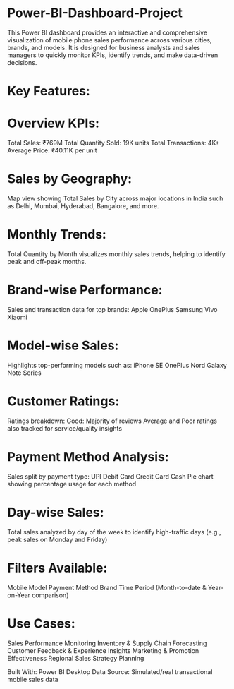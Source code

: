 # Power-BI-Dashboard-Project
This Power BI dashboard provides an interactive and comprehensive visualization of mobile phone sales performance across various cities, brands, and models. It is designed for business analysts and sales managers to quickly monitor KPIs, identify trends, and make data-driven decisions.

# Key Features:
# Overview KPIs:

Total Sales: ₹769M
Total Quantity Sold: 19K units
Total Transactions: 4K+
Average Price: ₹40.11K per unit

# Sales by Geography:
Map view showing Total Sales by City across major locations in India such as Delhi, Mumbai, Hyderabad, Bangalore, and more.

 # Monthly Trends:
Total Quantity by Month visualizes monthly sales trends, helping to identify peak and off-peak months.

 # Brand-wise Performance:
Sales and transaction data for top brands:
Apple
OnePlus
Samsung
Vivo
Xiaomi

# Model-wise Sales:
Highlights top-performing models such as:
iPhone SE
OnePlus Nord
Galaxy Note Series

# Customer Ratings:
Ratings breakdown:
Good: Majority of reviews
Average and Poor ratings also tracked for service/quality insights

# Payment Method Analysis:
Sales split by payment type:
UPI
Debit Card
Credit Card
Cash
Pie chart showing percentage usage for each method

# Day-wise Sales:
Total sales analyzed by day of the week to identify high-traffic days (e.g., peak sales on Monday and Friday)

# Filters Available:
Mobile Model
Payment Method
Brand
Time Period (Month-to-date & Year-on-Year comparison)

# Use Cases:
Sales Performance Monitoring
Inventory & Supply Chain Forecasting
Customer Feedback & Experience Insights
Marketing & Promotion Effectiveness
Regional Sales Strategy Planning

Built With: Power BI Desktop
Data Source: Simulated/real transactional mobile sales data
